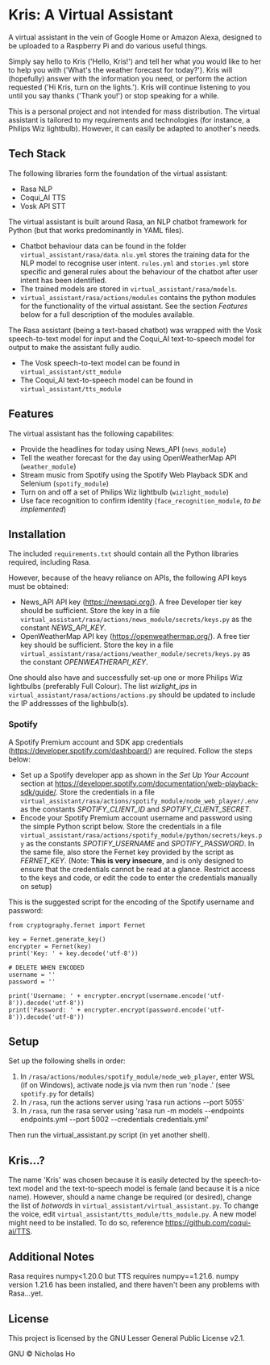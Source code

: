 # Kris: A Virtual Assistant
A virtual assistant in the vein of Google Home or Amazon Alexa, designed to be uploaded to a Raspberry Pi and do various useful things.

Simply say hello to Kris ('Hello, Kris!') and tell her what you would like to her to help you with ('What's the weather forecast for today?'). Kris will (hopefully) answer with the information you need, or perform the action requested ('Hi Kris, turn on the lights.'). Kris will continue listening to you until you say thanks ('Thank you!') or stop speaking for a while.

This is a personal project and not intended for mass distribution. The virtual assistant is tailored to my requirements and technologies (for instance, a Philips Wiz lightbulb). However, it can easily be adapted to another's needs.

## Tech Stack
The following libraries form the foundation of the virtual assistant:
- Rasa NLP
- Coqui_AI TTS
- Vosk API STT

The virtual assistant is built around Rasa, an NLP chatbot framework for Python (but that works predominantly in YAML files).
- Chatbot behaviour data can be found in the folder `virtual_assistant/rasa/data`. `nlu.yml` stores the training data for the NLP model to recognise user intent. `rules.yml` and `stories.yml` store specific and general rules about the behaviour of the chatbot after user intent has been identified.
- The trained models are stored in `virtual_assistant/rasa/models`.
- `virtual_assistant/rasa/actions/modules` contains the python modules for the functionality of the virtual assistant. See the section *Features* below for a full description of the modules available.

The Rasa assistant (being a text-based chatbot) was wrapped with the Vosk speech-to-text model for input and the Coqui_AI text-to-speech model for output to make the assistant fully audio.
- The Vosk speech-to-text model can be found in `virtual_assistant/stt_module`
- The Coqui_AI text-to-speech model can be found in `virtual_assistant/tts_module`

## Features
The virtual assistant has the following capabilites:
- Provide the headlines for today using News_API (`news_module`)
- Tell the weather forecast for the day using OpenWeatherMap API (`weather_module`)
- Stream music from Spotify using the Spotify Web Playback SDK and Selenium (`spotify_module`)
- Turn on and off a set of Philips Wiz lightbulb (`wizlight_module`)
- Use face recognition to confirm identity (`face_recognition_module`, *to be implemented*)

## Installation
The included `requirements.txt` should contain all the Python libraries required, including Rasa.

However, because of the heavy reliance on APIs, the following API keys must be obtained:
- News_API API key (https://newsapi.org/). A free Developer tier key should be sufficient. Store the key in a file `virtual_assistant/rasa/actions/news_module/secrets/keys.py` as the constant *NEWS_API_KEY*.
- OpenWeatherMap API key (https://openweathermap.org/). A free tier key should be sufficient. Store the key in a file `virtual_assistant/rasa/actions/weather_module/secrets/keys.py` as the constant *OPENWEATHERAPI_KEY*.

One should also have and successfully set-up one or more Philips Wiz lightbulbs (preferably Full Colour). The list *wizlight_ips* in `virtual_assistant/rasa/actions/actions.py` should be updated to include the IP addressses of the lighbulb(s).

### Spotify
A Spotify Premium account and SDK app credentials (https://developer.spotify.com/dashboard/) are required. Follow the steps below:
- Set up a Spotify developer app as shown in the *Set Up Your Account* section at https://developer.spotify.com/documentation/web-playback-sdk/guide/. Store the credentials in a file `virtual_assistant/rasa/actions/spotify_module/node_web_player/.env` as the constants *SPOTIFY_CLIENT_ID* and *SPOTIFY_CLIENT_SECRET*.
- Encode your Spotify Premium account username and password using the simple Python script below. Store the credentials in a file `virtual_assistant/rasa/actions/spotify_module/python/secrets/keys.py` as the constants *SPOTIFY_USERNAME* and *SPOTIFY_PASSWORD*. In the same file, also store the Fernet key provided by the script as *FERNET_KEY*. (Note: **This is very insecure**, and is only designed to ensure that the credentials cannot be read at a glance. Restrict access to the keys and code, or edit the code to enter the credentials manually on setup)

This is the suggested script for the encoding of the Spotify username and password:
```
from cryptography.fernet import Fernet

key = Fernet.generate_key()
encrypter = Fernet(key)
print('Key: ' + key.decode('utf-8'))

# DELETE WHEN ENCODED
username = ''
password = ''

print('Username: ' + encrypter.encrypt(username.encode('utf-8')).decode('utf-8'))
print('Password: ' + encrypter.encrypt(password.encode('utf-8')).decode('utf-8'))
```

## Setup
Set up the following shells in order:

1. In `/rasa/actions/modules/spotify_module/node_web_player`, enter WSL (if on Windows), activate node.js via nvm then run 'node .' (see `spotify.py` for details)
2. In `/rasa`, run the actions server using 'rasa run actions --port 5055'
3. In `/rasa`, run the rasa server using 'rasa run -m models --endpoints endpoints.yml --port 5002 --credentials credentials.yml'

Then run the virtual_assistant.py script (in yet another shell).

## Kris...?
The name 'Kris' was chosen because it is easily detected by the speech-to-text model and the text-to-speech model is female (and because it is a nice name). However, should a name change be required (or desired), change the list of *hotwords* in `virtual_assistant/virtual_assistant.py`. To change the voice, edit `virtual_assistant/tts_module/tts_module.py`. A new model might need to be installed. To do so, reference https://github.com/coqui-ai/TTS.

## Additional Notes
Rasa requires numpy<1.20.0 but TTS requires numpy==1.21.6. numpy version 1.21.6 has been installed, and there haven't been any problems with Rasa...yet.

## License
This project is licensed by the GNU Lesser General Public License v2.1.

GNU © Nicholas Ho